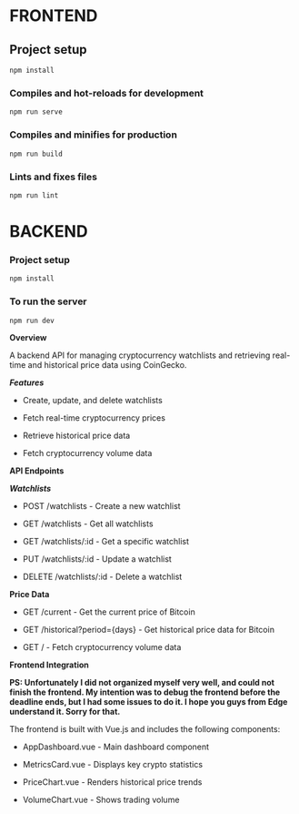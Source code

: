 # FRONTEND

## Project setup

```
npm install
```

### Compiles and hot-reloads for development

```
npm run serve
```

### Compiles and minifies for production

```
npm run build
```

### Lints and fixes files

```
npm run lint
```

# BACKEND

### Project setup

```
npm install
```

### To run the server

```
npm run dev
```

**Overview**

A backend API for managing cryptocurrency watchlists and retrieving real-time and historical price data using CoinGecko.

**_Features_**

- Create, update, and delete watchlists

- Fetch real-time cryptocurrency prices

- Retrieve historical price data

- Fetch cryptocurrency volume data

**API Endpoints**

**_Watchlists_**

- POST /watchlists - Create a new watchlist

- GET /watchlists - Get all watchlists

- GET /watchlists/:id - Get a specific watchlist

- PUT /watchlists/:id - Update a watchlist

- DELETE /watchlists/:id - Delete a watchlist

**Price Data**

- GET /current - Get the current price of Bitcoin

- GET /historical?period={days} - Get historical price data for Bitcoin

- GET / - Fetch cryptocurrency volume data

**Frontend Integration**

**PS: Unfortunately I did not organized myself very well, and could not finish the frontend. My intention was to debug the frontend before the deadline ends, but I had some issues to do it. I hope you guys from Edge understand it. Sorry for that.**

The frontend is built with Vue.js and includes the following components:

- AppDashboard.vue - Main dashboard component

- MetricsCard.vue - Displays key crypto statistics

- PriceChart.vue - Renders historical price trends

- VolumeChart.vue - Shows trading volume
